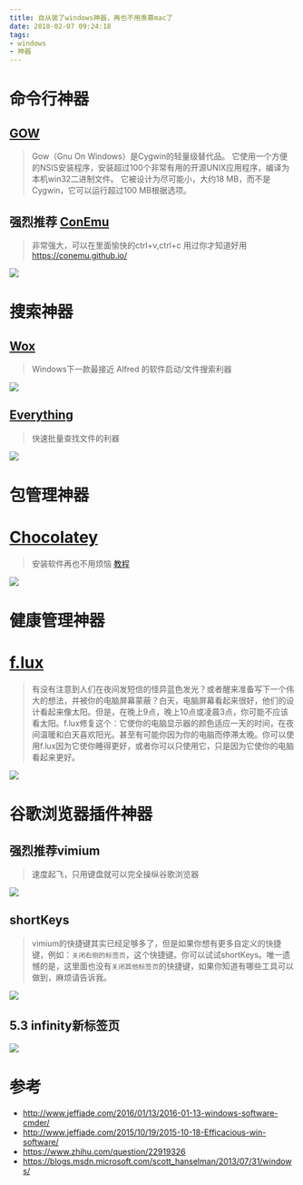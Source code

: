 ```yaml
---
title: 自从装了windows神器，再也不用羡慕mac了
date: 2018-02-07 09:24:18
tags:
- windows
- 神器
---
```


# 命令行神器
## [GOW](https://github.com/bmatzelle/gow)
> Gow（Gnu On Windows）是Cygwin的轻量级替代品。 它使用一个方便的NSIS安装程序，安装超过100个非常有用的开源UNIX应用程序，编译为本机win32二进制文件。 它被设计为尽可能小，大约18 MB，而不是Cygwin，它可以运行超过100 MB根据选项。

## 强烈推荐 [ConEmu](https://conemu.github.io/)
> 非常强大，可以在里面愉快的ctrl+v,ctrl+c
> 用过你才知道好用
> https://conemu.github.io/

![](http://p3alsaatj.bkt.clouddn.com/20180207092640_YZRllN_Screenshot.jpeg)


# 搜索神器
## [Wox](http://www.getwox.com/)
> Windows下一款最接近 Alfred 的软件启动/文件搜索利器

![](http://p3alsaatj.bkt.clouddn.com/20180207092710_pxaoZs_Screenshot.jpeg)

## [Everything](http://www.voidtools.com/)
> 快速批量查找文件的利器

![](http://p3alsaatj.bkt.clouddn.com/20180207092724_2J8b1j_Screenshot.jpeg)


# 包管理神器
# [Chocolatey](https://chocolatey.org/)
> 安装软件再也不用烦恼
[教程](https://laravel-china.org/topics/67)

![](http://p3alsaatj.bkt.clouddn.com/20180207092800_QUwCtM_Screenshot.jpeg)

# 健康管理神器
# [f.lux](https://justgetflux.com/)
> 有没有注意到人们在夜间发短信的怪异蓝色发光？或者醒来准备写下一个伟大的想法，并被你的电脑屏幕蒙蔽？白天，电脑屏幕看起来很好，他们的设计看起来像太阳。但是，在晚上9点，晚上10点或凌晨3点，你可能不应该看太阳。f.lux修复这个：它使你的电脑显示器的颜色适应一天的时间，在夜间温暖和白天喜欢阳光。甚至有可能你因为你的电脑而停滞太晚。你可以使用f.lux因为它使你睡得更好，或者你可以只使用它，只是因为它使你的电脑看起来更好。

![](http://p3alsaatj.bkt.clouddn.com/20180207092815_zz11tq_Screenshot.jpeg)

# 谷歌浏览器插件神器
## 强烈推荐vimium
> 速度起飞，只用键盘就可以完全操纵谷歌浏览器

![](http://p3alsaatj.bkt.clouddn.com/20180207092830_nDZN5E_Screenshot.jpeg)

## shortKeys
> vimium的快捷键其实已经足够多了，但是如果你想有更多自定义的快捷键，例如：`关闭右侧的标签页`，这个快捷键。你可以试试shortKeys。唯一遗憾的是，这里面也没有`关闭其他标签页`的快捷键，如果你知道有哪些工具可以做到，麻烦请告诉我。

![](http://p3alsaatj.bkt.clouddn.com/20180207092845_ihUE4D_Screenshot.jpeg)



## 5.3 infinity新标签页

![](http://p3alsaatj.bkt.clouddn.com/20180207092901_tOTDlF_Screenshot.jpeg)

# 参考
- http://www.jeffjade.com/2016/01/13/2016-01-13-windows-software-cmder/
- http://www.jeffjade.com/2015/10/19/2015-10-18-Efficacious-win-software/
- https://www.zhihu.com/question/22919326
- https://blogs.msdn.microsoft.com/scott_hanselman/2013/07/31/windows/
